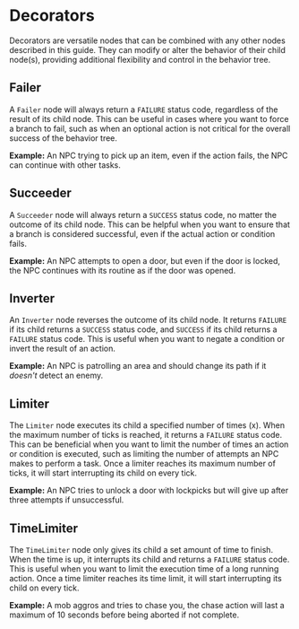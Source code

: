 # Decorators
Decorators are versatile nodes that can be combined with any other nodes described in this guide. They can modify or alter the behavior of their child node(s), providing additional flexibility and control in the behavior tree.

## Failer
A `Failer` node will always return a `FAILURE` status code, regardless of the result of its child node. This can be useful in cases where you want to force a branch to fail, such as when an optional action is not critical for the overall success of the behavior tree.

**Example:** An NPC trying to pick up an item, even if the action fails, the NPC can continue with other tasks.

## Succeeder
A `Succeeder` node will always return a `SUCCESS` status code, no matter the outcome of its child node. This can be helpful when you want to ensure that a branch is considered successful, even if the actual action or condition fails.

**Example:** An NPC attempts to open a door, but even if the door is locked, the NPC continues with its routine as if the door was opened.

## Inverter
An `Inverter` node reverses the outcome of its child node. It returns `FAILURE` if its child returns a `SUCCESS` status code, and `SUCCESS` if its child returns a `FAILURE` status code. This is useful when you want to negate a condition or invert the result of an action.

**Example:** An NPC is patrolling an area and should change its path if it *doesn't* detect an enemy.

## Limiter
The `Limiter` node executes its child a specified number of times (x). When the maximum number of ticks is reached, it returns a `FAILURE` status code. This can be beneficial when you want to limit the number of times an action or condition is executed, such as limiting the number of attempts an NPC makes to perform a task. Once a limiter reaches its maximum number of ticks, it will start interrupting its child on every tick.

**Example:** An NPC tries to unlock a door with lockpicks but will give up after three attempts if unsuccessful.

## TimeLimiter
The `TimeLimiter` node only gives its child a set amount of time to finish. When the time is up, it interrupts its child and returns a `FAILURE` status code. This is useful when you want to limit the execution time of a long running action. Once a time limiter reaches its time limit, it will start interrupting its child on every tick.

**Example:** A mob aggros and tries to chase you, the chase action will last a maximum of 10 seconds before being aborted if not complete.
